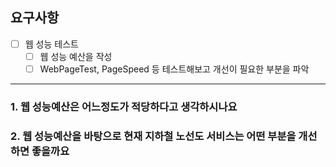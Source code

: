 ## 요구사항
- [ ] 웹 성능 테스트
  - [ ] 웹 성능 예산을 작성
  - [ ] WebPageTest, PageSpeed 등 테스트해보고 개선이 필요한 부분을 파악

--- 

### 1. 웹 성능예산은 어느정도가 적당하다고 생각하시나요

### 2. 웹 성능예산을 바탕으로 현재 지하철 노선도 서비스는 어떤 부분을 개선하면 좋을까요